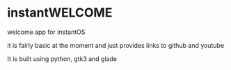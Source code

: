 # instantWELCOME
welcome app for instantOS

it is fairly basic at the moment and just provides links to github and youtube

It is built using python, gtk3 and glade